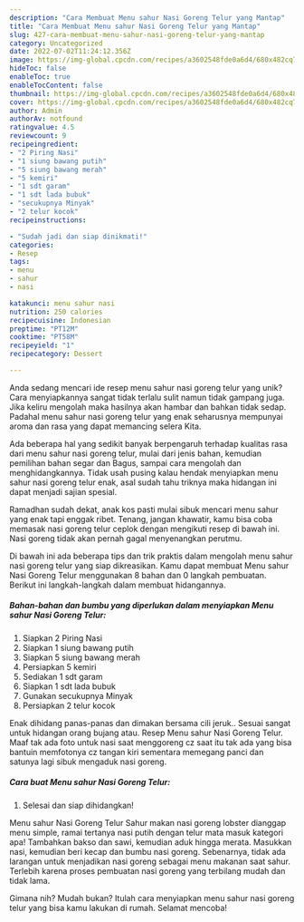 ```yaml
---
description: "Cara Membuat Menu sahur Nasi Goreng Telur yang Mantap"
title: "Cara Membuat Menu sahur Nasi Goreng Telur yang Mantap"
slug: 427-cara-membuat-menu-sahur-nasi-goreng-telur-yang-mantap
category: Uncategorized
date: 2022-07-02T11:24:12.356Z
image: https://img-global.cpcdn.com/recipes/a3602548fde0a6d4/680x482cq70/menu-sahur-nasi-goreng-telur-foto-resep-utama.jpg
hideToc: false
enableToc: true
enableTocContent: false
thumbnail: https://img-global.cpcdn.com/recipes/a3602548fde0a6d4/680x482cq70/menu-sahur-nasi-goreng-telur-foto-resep-utama.jpg
cover: https://img-global.cpcdn.com/recipes/a3602548fde0a6d4/680x482cq70/menu-sahur-nasi-goreng-telur-foto-resep-utama.jpg
author: Admin
authorAv: notfound
ratingvalue: 4.5
reviewcount: 9
recipeingredient:
- "2 Piring Nasi"
- "1 siung bawang putih"
- "5 siung bawang merah"
- "5 kemiri"
- "1 sdt garam"
- "1 sdt lada bubuk"
- "secukupnya Minyak"
- "2 telur kocok"
recipeinstructions:

- "Sudah jadi dan siap dinikmati!"
categories:
- Resep
tags:
- menu
- sahur
- nasi

katakunci: menu sahur nasi 
nutrition: 250 calories
recipecuisine: Indonesian
preptime: "PT12M"
cooktime: "PT58M"
recipeyield: "1"
recipecategory: Dessert

---
```





Anda sedang mencari ide resep menu sahur nasi goreng telur yang unik? Cara menyiapkannya sangat tidak terlalu sulit namun tidak gampang juga. Jika keliru mengolah maka hasilnya akan hambar dan bahkan tidak sedap. Padahal menu sahur nasi goreng telur yang enak seharusnya mempunyai aroma dan rasa yang dapat memancing selera Kita.





Ada beberapa hal yang sedikit banyak berpengaruh terhadap kualitas rasa dari menu sahur nasi goreng telur, mulai dari jenis bahan, kemudian pemilihan bahan segar dan Bagus, sampai cara mengolah dan menghidangkannya. Tidak usah pusing kalau hendak menyiapkan menu sahur nasi goreng telur enak,      asal sudah tahu triknya maka hidangan ini dapat menjadi sajian spesial.














Ramadhan sudah dekat, anak kos pasti mulai sibuk mencari menu sahur yang enak tapi enggak ribet. Tenang, jangan khawatir, kamu bisa coba memasak nasi goreng telur ceplok dengan mengikuti resep di bawah ini. Nasi goreng tidak akan pernah gagal menyenangkan perutmu.






Di bawah ini ada beberapa tips dan trik praktis dalam mengolah menu sahur nasi goreng telur yang siap dikreasikan. Kamu dapat membuat Menu sahur Nasi Goreng Telur menggunakan 8 bahan dan 0 langkah pembuatan. Berikut ini langkah-langkah dalam membuat hidangannya.

<!--inarticleads1-->

##### Bahan-bahan dan bumbu yang diperlukan dalam menyiapkan Menu sahur Nasi Goreng Telur:

1. Siapkan 2 Piring Nasi
1. Siapkan 1 siung bawang putih
1. Siapkan 5 siung bawang merah
1. Persiapkan 5 kemiri
1. Sediakan 1 sdt garam
1. Siapkan 1 sdt lada bubuk
1. Gunakan secukupnya Minyak
1. Persiapkan 2 telur kocok


Enak dihidang panas-panas dan dimakan bersama cili jeruk.. Sesuai sangat untuk hidangan orang bujang atau. Resep Menu sahur Nasi Goreng Telur. Maaf tak ada foto untuk nasi saat menggoreng cz saat itu tak ada yang bisa bantuin memfotonya cz tangan kiri sementara memegang panci dan satunya lagi sibuk mengaduk nasi goreng. 

<!--inarticleads2-->

##### Cara buat Menu sahur Nasi Goreng Telur:


1. Selesai dan siap dihidangkan!

Menu sahur Nasi Goreng Telur Sahur makan nasi goreng lobster dianggap menu simple, ramai tertanya nasi putih dengan telur mata masuk kategori apa! Tambahkan bakso dan sawi, kemudian aduk hingga merata. Masukkan nasi, kemudian beri kecap dan bumbu nasi goreng. Sebenarnya, tidak ada larangan untuk menjadikan nasi goreng sebagai menu makanan saat sahur. Terlebih karena proses pembuatan nasi goreng yang terbilang mudah dan tidak lama. 

Gimana nih? Mudah bukan? Itulah cara menyiapkan menu sahur nasi goreng telur yang bisa kamu lakukan di rumah. Selamat mencoba!
